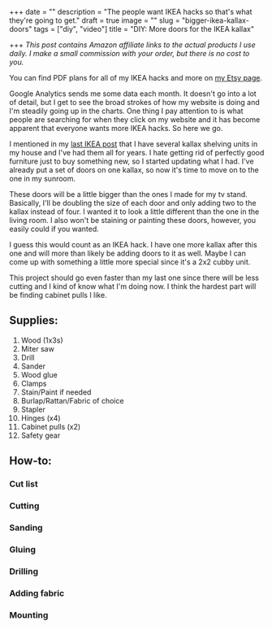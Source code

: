 +++
date = ""
description = "The people want IKEA hacks so that's what they're going to get."
draft = true
image = ""
slug = "bigger-ikea-kallax-doors"
tags = ["diy", "video"]
title = "DIY: More doors for the IKEA kallax"

+++
_This post contains Amazon affiliate links to the actual products I use daily. I make a small commission with your order, but there is no cost to you._

You can find PDF plans for all of my IKEA hacks and more on [my Etsy page](https://www.etsy.com/shop/CodysCraftyCo).

Google Analytics sends me some data each month. It doesn't go into a lot of detail, but I get to see the broad strokes of how my website is doing and I'm steadily going up in the charts. One thing I pay attention to is what people are searching for when they click on my website and it has become apparent that everyone wants more IKEA hacks. So here we go.

I mentioned in my [last IKEA post](https://craftycody.com/crafts/doors-ikea-kallax/) that I have several kallax shelving units in my house and I've had them all for years. I hate getting rid of perfectly good furniture just to buy something new, so I started updating what I had. I've already put a set of doors on one kallax, so now it's time to move on to the one in my sunroom.

These doors will be a little bigger than the ones I made for my tv stand. Basically, I'll be doubling the size of each door and only adding two to the kallax instead of four. I wanted it to look a little different than the one in the living room. I also won't be staining or painting these doors, however, you easily could if you wanted.

I guess this would count as an IKEA hack. I have one more kallax after this one and will more than likely be adding doors to it as well. Maybe I can come up with something a little more special since it's a 2x2 cubby unit.

This project should go even faster than my last one since there will be less cutting and I kind of know what I'm doing now. I think the hardest part will be finding cabinet pulls I like.

## Supplies:

 1. Wood (1x3s)
 2. Miter saw
 3. Drill
 4. Sander
 5. Wood glue
 6. Clamps
 7. Stain/Paint if needed
 8. Burlap/Rattan/Fabric of choice
 9. Stapler
10. Hinges (x4)
11. Cabinet pulls (x2)
12. Safety gear

## How-to:

### Cut list

### Cutting

### Sanding

### Gluing

### Drilling

### Adding fabric

### Mounting